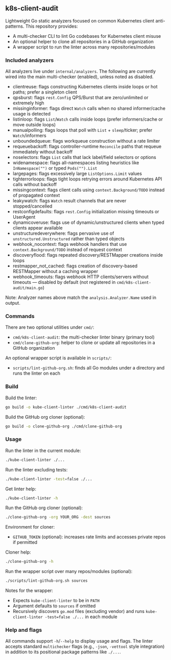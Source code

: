 ## k8s-client-audit

Lightweight Go static analyzers focused on common Kubernetes client anti-patterns. This repository provides:

- A multi-checker CLI to lint Go codebases for Kubernetes client misuse
- An optional helper to clone all repositories in a GitHub organization
- A wrapper script to run the linter across many repositories/modules

### Included analyzers
All analyzers live under `internal/analyzers`. The following are currently wired into the main multi-checker (enabled), unless noted as disabled.

- clientreuse: flags constructing Kubernetes clients inside loops or hot paths; prefer a singleton client
- qpsburst: flags `rest.Config` QPS/Burst that are zero/unlimited or extremely high
- missinginformer: flags direct `Watch` calls when no shared informer/cache usage is detected
- listinloop: flags `List`/`Watch` calls inside loops (prefer informers/cache or move outside loops)
- manualpolling: flags loops that poll with `List` + `sleep`/ticker; prefer `Watch`/informers
- unboundedqueue: flags workqueue construction without a rate limiter
- requeuebackoff: flags controller-runtime `Reconcile` paths that requeue immediately without backoff
- noselectors: flags `List` calls that lack label/field selectors or options
- widenamespace: flags all-namespaces listing heuristics like `InNamespace("")` or typed `Pods("").List`
- largepages: flags excessively large `ListOptions.Limit` values
- tighterrorloops: flags tight loops retrying errors around Kubernetes API calls without backoff
- missingcontext: flags client calls using `context.Background/TODO` instead of propagated context
- leakywatch: flags `Watch` result channels that are never stopped/cancelled
- restconfigdefaults: flags `rest.Config` initialization missing timeouts or UserAgent
- dynamicoveruse: flags use of dynamic/unstructured clients when typed clients appear available
- unstructuredeverywhere: flags pervasive use of `unstructured.Unstructured` rather than typed objects
- webhook_nocontext: flags webhook handlers that use `context.Background/TODO` instead of request context
- discoveryflood: flags repeated discovery/RESTMapper creations inside loops
- restmapper_not_cached: flags creation of discovery-based RESTMapper without a caching wrapper
- webhook_timeouts: flags webhook HTTP clients/servers without timeouts — disabled by default (not registered in `cmd/k8s-client-audit/main.go`)

Note: Analyzer names above match the `analysis.Analyzer.Name` used in output.

### Commands

There are two optional utilities under `cmd/`:

- `cmd/k8s-client-audit`: the multi-checker linter binary (primary tool)
- `cmd/clone-github-org`: helper to clone or update all repositories in a GitHub organization

An optional wrapper script is available in `scripts/`:

- `scripts/lint-github-org.sh`: finds all Go modules under a directory and runs the linter on each

### Build

Build the linter:

```bash
go build -o kube-client-linter ./cmd/k8s-client-audit
```

Build the GitHub org cloner (optional):

```bash
go build -o clone-github-org ./cmd/clone-github-org
```

### Usage

Run the linter in the current module:

```bash
./kube-client-linter ./...
```

Run the linter excluding tests:

```bash
./kube-client-linter -test=false ./...
```

Get linter help:

```bash
./kube-client-linter -h
```

Run the GitHub org cloner (optional):

```bash
./clone-github-org -org YOUR_ORG -dest sources
```

Environment for cloner:

- `GITHUB_TOKEN` (optional): increases rate limits and accesses private repos if permitted

Cloner help:

```bash
./clone-github-org -h
```

Run the wrapper script over many repos/modules (optional):

```bash
./scripts/lint-github-org.sh sources
```

Notes for the wrapper:

- Expects `kube-client-linter` to be in `PATH`
- Argument defaults to `sources` if omitted
- Recursively discovers `go.mod` files (excluding vendor) and runs `kube-client-linter -test=false ./...` in each module

### Help and flags

All commands support `-h`/`--help` to display usage and flags. The linter accepts standard `multichecker` flags (e.g., `-json`, `-vettool` style integration) in addition to its positional package patterns like `./...`.

